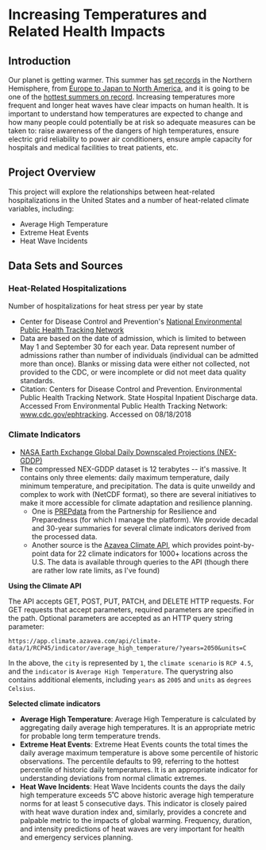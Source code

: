 # Increasing Temperatures and Related Health Impacts

## Introduction
Our planet is getting warmer. This summer has [set records](https://www.washingtonpost.com/news/capital-weather-gang/wp/2018/07/03/hot-planet-all-time-heat-records-have-been-set-all-over-the-world-in-last-week/?utm_term=.117468c8c1a6) in the Northern Hemisphere, from [Europe to Japan to North America](https://www.cnn.com/2018/07/23/world/global-heatwaves-climate-change-wxc/index.html),  and it is going to be one of the [hottest summers on record](https://www.cnn.com/2018/07/28/us/2018-global-heat-record-4th-wxc/index.html). Increasing temperatures more frequent and longer heat waves have clear impacts on human health. It is important to understand how temperatures are expected to change and how many people could potentially be at risk so adequate measures can be taken to: raise awareness of the dangers of high temperatures, ensure electric grid reliability to power air conditioners, ensure ample capacity for hospitals and medical facilities to treat patients, etc.

## Project Overview
This project will explore the relationships between heat-related hospitalizations in the United States and a number of heat-related climate variables, including:
- Average High Temperature
- Extreme Heat Events
- Heat Wave Incidents

## Data Sets and Sources
### Heat-Related Hospitalizations
Number of hospitalizations for heat stress per year by state
- Center for Disease Control and Prevention's [National Environmental Public Health Tracking Network](https://ephtracking.cdc.gov/DataExplorer/#/)
- Data are based on the date of admission, which is limited to between May 1 and September 30 for each year. Data represent number of admissions rather than number of individuals (individual can be admitted more than once). Blanks or missing data were either not collected, not provided to the CDC, or were incomplete or did not meet data quality standards.
- Citation: Centers for Disease Control and Prevention. Environmental Public Health Tracking Network. State Hospital Inpatient Discharge data. Accessed From Environmental Public Health Tracking Network: www.cdc.gov/ephtracking. Accessed on 08/18/2018

### Climate Indicators
- [NASA Earth Exchange Global Daily Downscaled Projections (NEX-GDDP)](https://cds.nccs.nasa.gov/nex-gddp/)
- The compressed NEX-GDDP dataset is 12 terabytes -- it's massive. It contains only three elements: daily maximum temperature, daily minimum temperature, and precipitation. The data is quite unweildy and complex to work with (NetCDF format), so there are several initiatives to make it more accessible for climate adaptation and resilience planning. 
    - One is [PREPdata](https://www.prepdata.org/) from the Partnership for Resilience and Preparedness (for which I manage the platform). We provide decadal and 30-year summaries for several climate indicators derived from the processed data. 
    - Another source is the [Azavea Climate API](https://climate.azavea.com/), which provides point-by-point data for 22 climate indicators for 1000+ locations across the U.S. The data is available through queries to the API (though there are rather low rate limits, as I've found)
    
**Using the Climate API**

The API accepts GET, POST, PUT, PATCH, and DELETE HTTP requests. For GET requests that accept parameters, required parameters are specified in the path. Optional parameters are accepted as an HTTP query string parameter:

`https://app.climate.azavea.com/api/climate-data/1/RCP45/indicator/average_high_temperature/?years=2050&units=C`

In the above, the `city` is represented by `1`, the `climate scenario` is `RCP 4.5`, and the `indicator` is `Average High Temperature`. The querystring also contains additional elements, including `years` as `2005` and `units` as `degrees Celsius`. 


**Selected climate indicators**
- **Average High Temperature**: Average High Temperature is calculated by aggregating daily average high temperatures. It is an appropriate metric for probable long term temperature trends.
- **Extreme Heat Events**: Extreme Heat Events counts the total times the daily average maximum temperature is above some percentile of historic observations. The percentile defaults to 99, referring to the hottest percentile of historic daily temperatures. It is an appropriate indicator for understanding deviations from normal climatic extremes. 
- **Heat Wave Incidents**: Heat Wave Incidents counts the days the daily high temperature exceeds 5˚C above historic average high temperature norms for at least 5 consecutive days. This indicator is closely paired with heat wave duration index and, similarly, provides a concrete and palpable metric to the impacts of global warming. Frequency, duration, and intensity predictions of heat waves are very important for health and emergency services planning.
